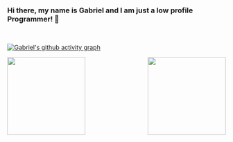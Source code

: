 ### Hi there, my name is Gabriel and I am just a low profile Programmer! 👋

<br>

[![Gabriel's github activity graph](https://github-readme-activity-graph.cyclic.app/graph?username=Gabriel-Panza&theme=rogue&bg_color=09131B&hide_border=true)](https://github.com/Gabriel-Panza/github-readme-activity-graph)

<div align = "center"> 
<img align = "left" height = "180px" src="https://github-readme-stats.vercel.app/api/top-langs/?username=Gabriel-Panza&theme=codeSTACKr&langs_count=8)"> </img>
<img align = "right" height = "180px" src="https://github-readme-stats.vercel.app/api?username=Gabriel-Panza&show_icons=true&theme=codeSTACKr"> </img>
</div>
